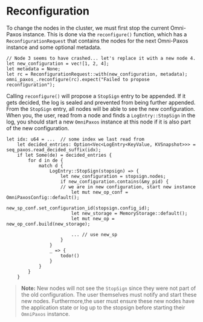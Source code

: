 # Reconfiguration
To change the nodes in the cluster, we must first stop the current Omni-Paxos instance. This is done via the `reconfigure()` function, which has a `ReconfigurationRequest` that contains the nodes for the next Omni-Paxos instance and some optional metadata.

```rust,edition2018,no_run,noplaypen
// Node 3 seems to have crashed... let's replace it with a new node 4.
let new_configuration = vec![1, 2, 4];
let metadata = None;
let rc = ReconfigurationRequest::with(new_configuration, metadata);
omni_paxos_.reconfigure(rc).expect("Failed to propose reconfiguration");
```

Calling ``reconfigure()`` will propose a `StopSign` entry to be appended. If it gets decided, the log is sealed and prevented from being further appended. From the `StopSign` entry, all nodes will be able to see the new configuration. When you, the user, read from a node and finds a `LogEntry::StopSign` in the log, you should start a new `OmniPaxos` instance at this node if it is also part of the new configuration.

```rust,edition2018,no_run,noplaypen
let idx: u64 = ...  // some index we last read from
    let decided_entries: Option<Vec<LogEntry<KeyValue, KVSnapshot>>> = seq_paxos.read_decided_suffix(idx);
    if let Some(de) = decided_entries {
        for d in de {
            match d {
                LogEntry::StopSign(stopsign) => {
                    let new_configuration = stopsign.nodes;
                    if new_configuration.contains(&my_pid) {
                    // we are in new configuration, start new instance
                        let mut new_op_conf = OmniPaxosConfig::default();
                        new_sp_conf.set_configuration_id(stopsign.config_id);
                        let new_storage = MemoryStorage::default();
                        let mut new_op = new_op_conf.build(new_storage);
                        
                        ... // use new_sp
                    }
                }
                _ => {
                    todo!()
                }
            }
        }
    }
```

> **Note:** New nodes will not see the `StopSign` since they were not part of the old configuration. The user themselves must notify and start these new nodes. Furthermore,the user must ensure these new nodes have the application state or log up to the stopsign before starting their `OmniPaxos` instance.